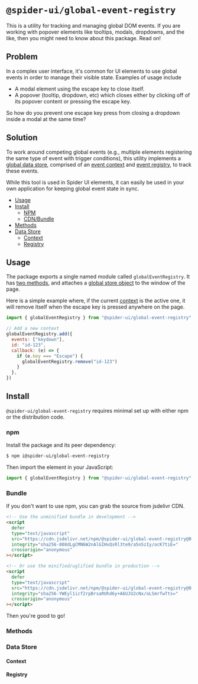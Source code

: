 # `@spider-ui/global-event-registry`

This is a utility for tracking and managing global DOM events. If you are working with popover elements like tooltips, modals, dropdowns, and the like, then you might need to know about this package. Read on!

## Problem

In a complex user interface, it's common for UI elements to use global events in order to manage their visible state. Examples of usage include

- A modal element using the escape key to close itself.
- A popover (tooltip, dropdown, etc) which closes either by clicking off of its popover content or pressing the escape key.

So how do you prevent one escape key press from closing a dropdown inside a modal at the same time?

## Solution

To work around competing global events (e.g., multiple elements registering the same type of event with trigger conditions), this utility implements a [global data store](#data-store), comprised of an [event context](#context) and [event registry](#registry), to track these events.

While this tool is used in Spider UI elements, it can easily be used in your own application for keeping global event state in sync.

- [Usage](#usage)
- [Install](#install)
  - [NPM](#npm)
  - [CDN/Bundle](#cdn-bundle)
- [Methods](#methods)
- [Data Store](#data-store)
  - [Context](#context)
  - [Registry](#registry)

## Usage

The package exports a single named module called `globalEventRegistry`. It has [two methods](#methods), and attaches a [global store object](#data-store) to the window of the page.

Here is a simple example where, if the current [context](#context) is the active one, it will remove itself when the escape key is pressed anywhere on the page.

```js
import { globalEventRegistry } from "@spider-ui/global-event-registry"

// Add a new context
globalEventRegistry.add({
  events: ["keydown"],
  id: "id-123",
  callback: (e) => {
    if (e.key === "Escape") {
      globalEventRegistry.remove("id-123")
    }
  },
})
```

## Install

`@spider-ui/global-event-registry` requires minimal set up with either npm or the distribution code.

### npm

Install the package and its peer dependency:

```sh
$ npm i@spider-ui/global-event-registry
```

Then import the element in your JavaScript:

```js
import { globalEventRegistry } from "@spider-ui/global-event-registry"
```

### Bundle

If you don't want to use npm, you can grab the source from jsdelivr CDN.

```html
<!-- Use the unminified bundle in development -->
<script
  defer
  type="text/javascript"
  src="https://cdn.jsdelivr.net/npm/@spider-ui/global-event-registry@0.2.3/dist/global-event-registry.js"
  integrity="sha256-808dLgCMN6W2nAlGIHvQsRl3te9/a5n5zIy/ocK7tiE="
  crossorigin="anonymous"
></script>

<!-- Or use the minified/uglified bundle in production -->
<script
  defer
  type="text/javascript"
  src="https://cdn.jsdelivr.net/npm/@spider-ui/global-event-registry@0.2.3/dist/global-event-registry.min.js"
  integrity="sha256-YWEyl1icf2rpBrsaRUhd6y+A6UJU2cNx/oLSmrfwTts="
  crossorigin="anonymous"
></script>
```

Then you're good to go!

### Methods

### Data Store

#### Context

#### Registry
